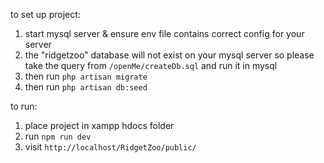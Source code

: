 to set up project:

1. start mysql server & ensure env file contains correct config for your server
2. the "ridgetzoo" database will not exist on your mysql server so please take the query from `/openMe/createDb.sql` and run it in mysql
3. then run `php artisan migrate`
4. then run `php artisan db:seed`

to run:
1. place project in xampp hdocs folder
2. run `npm run dev` 
3. visit `http://localhost/RidgetZoo/public/`
